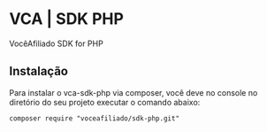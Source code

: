 # VCA | SDK PHP
VocêAfiliado SDK for PHP

## Instalação

Para instalar o vca-sdk-php via composer, você deve no console no diretório do seu projeto executar o comando abaixo:

```
composer require "voceafiliado/sdk-php.git"
```
